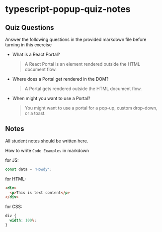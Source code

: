 # typescript-popup-quiz-notes

## Quiz Questions

Answer the following questions in the provided markdown file before turning in this exercise

- What is a React Portal?

  > A React Portal is an element rendered outside the HTML document flow.

- Where does a Portal get rendered in the DOM?

  > A Portal gets rendered outside the HTML document flow.

- When might you want to use a Portal?

  > You might want to use a portal for a pop-up, custom drop-down, or a toast.

## Notes

All student notes should be written here.

How to write `Code Examples` in markdown

for JS:

```javascript
const data = 'Howdy';
```

for HTML:

```html
<div>
  <p>This is text content</p>
</div>
```

for CSS:

```css
div {
  width: 100%;
}
```

